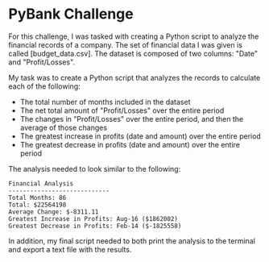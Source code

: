 # PyBank Challenge

For this challenge, I was tasked with creating a Python script to analyze the financial records of a company. The set of financial data I was given is called [budget_data.csv]. The dataset is composed of two columns: "Date" and "Profit/Losses".

My task was to create a Python script that analyzes the records to calculate each of the following:
* The total number of months included in the dataset
* The net total amount of "Profit/Losses" over the entire period
* The changes in "Profit/Losses" over the entire period, and then the average of those changes
* The greatest increase in profits (date and amount) over the entire period
* The greatest decrease in profits (date and amount) over the entire period

The analysis needed to look similar to the following:

  ```text
  Financial Analysis
  ----------------------------
  Total Months: 86
  Total: $22564198
  Average Change: $-8311.11
  Greatest Increase in Profits: Aug-16 ($1862002)
  Greatest Decrease in Profits: Feb-14 ($-1825558)
  ```

In addition, my final script needed to both print the analysis to the terminal and export a text file with the results.